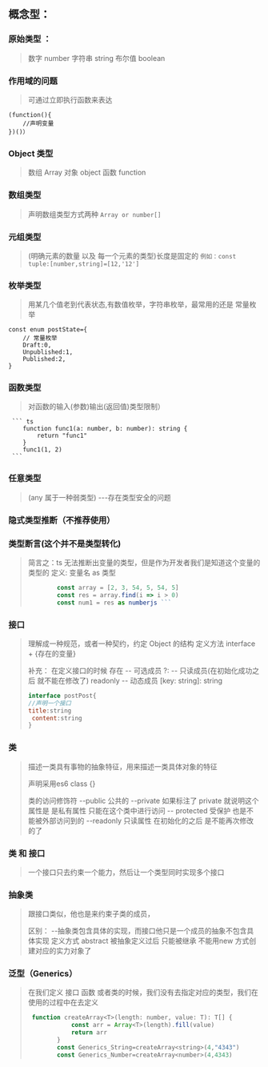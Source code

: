 ## 概念型：

### 原始类型 ：

> 数字 number 字符串 string 布尔值 boolean

### 作用域的问题

> 可通过立即执行函数来表达

```
(function(){
	//声明变量
})()）
```

### Object 类型

> 数组 Array 对象 object 函数 function

### 数组类型

> 声明数组类型方式两种
> <code>Array<number> or number[] </code>

### 元组类型

> (明确元素的数量 以及 每一个元素的类型)长度是固定的
> <code>例如：const tuple:[number,string]=[12,'12']</code>

### 枚举类型

> 用某几个值老到代表状态,有数值枚举，字符串枚举，最常用的还是 常量枚举

```
const enum postState={
    // 常量枚举
    Draft:0,
    Unpublished:1,
    Published:2,
}
```

### 函数类型

> 对函数的输入(参数)输出(返回值)类型限制）

     ``` ts
        function func1(a: number, b: number): string {
            return "func1"
        }
        func1(1, 2)
     ```

### 任意类型

> (any 属于一种弱类型) ---存在类型安全的问题

### 隐式类型推断（不推荐使用）

### 类型断言(这个并不是类型转化)

> 简言之：ts 无法推断出变量的类型，但是作为开发者我们是知道这个变量的类型的
> 定义: 变量名 as 类型
>
> ````js
>         const array = [2, 3, 54, 5, 54, 5]
>         const res = array.find(i => i > 0)
>         const num1 = res as numberjs ```
> ````

### 接口

> 理解成一种规范，或者一种契约，约定 Object 的结构
> 定义方法 interface + {存在的变量}
>
> 补充： 在定义接口的时候   存在
>         -- 可选成员   ?:
>         -- 只读成员(在初始化成功之后 就不能在修改了)  readonly
>         -- 动态成员   [key: string]: string
>
> ```js
> interface postPost{
> //声明一个接口
> title:string
>  content:string
> }
> ```

### 类

> 描述一类具有事物的抽象特征，用来描述一类具体对象的特征
>
> 声明采用es6 class {}
>
>  类的访问修饰符
>         --public 公共的
>         --private 如果标注了 private 就说明这个属性是 是私有属性 只能在这个类中进行访问
>         -- protected 受保护   也是不能被外部访问到的
> 		--readonly 只读属性 在初始化的之后 是不能再次修改的了  

### 类 和 接口

> 一个接口只去约束一个能力，然后让一个类型同时实现多个接口

### 抽象类

> 跟接口类似，他也是来约束子类的成员，
>
> 区别：
>             --抽象类包含具体的实现，而接口他只是一个成员的抽象不包含具体实现
>         定义方式 abstract
>             被抽象定义过后 只能被继承 不能用new 方式创建对应的实力对象了

### 泛型（Generics）

> 在我们定义 接口 函数 或者类的时候，我们没有去指定对应的类型，我们在使用的过程中在去定义
>
> ``` js
>  function createArray<T>(length: number, value: T): T[] {
>             const arr = Array<T>(length).fill(value)
>             return arr
>         }
>         const Generics_String=createArray<string>(4,"4343")
>         const Generics_Number=createArray<number>(4,4343)

​       
